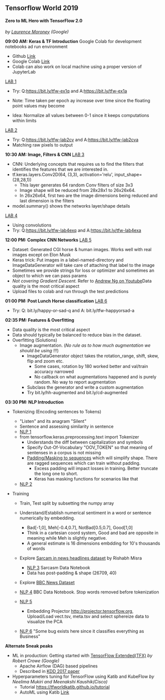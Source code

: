 
## Tensorflow World 2019
#### Zero to ML Hero with TensorFlow 2.0
*by [Laurence Moroney](https://github.com/lmoroney) (Google)*

**09:00 AM: Keras & TF Introduction**
Google Colab for development notebooks ad run environment
- Github [Link](https://github.com/lmoroney/mlday-tokyo)
- Google Colab [Link](https://colab.research.google.com/github/lmoroney/mlday-tokyo/blob/master/Lab1-Hello-ML-World.ipynb#scrollTo=fA93WUy1zzWf) 
- Colab can also work on local machine using a proper version of JupyterLab


[LAB 1](https://bit.ly/tfw-lab1)
- Try: Q:https://bit.ly/tfw-ex1q and A:https://bit.ly/tfw-ex1a

- Note: Time taken per epoch ay increase over time since the floating point values may become 
- Idea: Normalize all values between 0-1 since it keeps computations within limits

[LAB 2]()
- Try: Q:https://bit.ly/tfw-lab2cv and A:https://bit.ly/tfw-lab2cva
- Matching raw pixels to output

**10:30 AM: Image, Filters & CNN**
[LAB 3](https://bit.ly/convolutions-fun)
- CNN: Underlying concepts that requires us to find the filters that identifies the features that we are interested in.
- tf.keras.layers.Conv2D(64, (3,3), activation='relu', input_shape=(28,28,1))
    - This layer generates 64 random Conv filters of size 3x3
    - Image shape will be reduced from 28x28x1 to 26x26x64. 
    - In 26x26x64, first two are the image dimensions being reduced and last dimension is the filters
- model.summary() shows the networks layer/shape details 

[LAB 4](https://bit.ly/tfw-lab4)
- Using convolutions
- Try: Q:https://bit.ly/tfw-lab4exq and A:https://bit.ly/tfw-lab4exa

**12:00 PM: Complex CNN Networks**
[LAB 5]()
- Dataset: Generated CGI horse & human images. Works well with real images except on Elon Musk
- Keras trick: Put images in a label-named-directory and ImageDataGenerator will take care of attaching that label to the image
- Sometimes we provide strings for loss or optimizer and sometimes an object to which we can pass params
- *Not covering Gradient Descent.* Refer to [Andrew Ng on Youtube](https://www.youtube.com/watch?v=uJryes5Vk1o)Data quality is the most critical aspect
- Upload files to colab and run through the test predictions


**01:00 PM: Post Lunch Horse classification**
[LAB 6](https://bit.ly/tfw-lab6)
- Try: Q: bit.ly/happy-or-sad-q and A: bit.ly/tfw-happyorsad-a

**02:35 PM: Features & Overfitting**
- Data quality is the most critical aspect
- Data should typically be balanced to reduce bias in the dataset. 
- Overfitting (Solutions)
    - Image augmentation. (*No rule as to how much augmentation we should be using !!!*)
        - ImageDataGenerator object takes the rotation_range, shift, skew, flip and zoom etc.
            - Some cases, rotation by 180 worked better and val/train accuracy narrowed
            - No callback on what augmentations happened and is purely random. No way to report augmentation
        - Subclass the generator and write a custom augmentation
        - Try bit.ly/hh-augmented and bit.ly/cd-augmented 

**03:30 PM: NLP Introduction**
- Tokenizing (Encoding sentences to Tokens)
    - "Listen" and its anagram "Silent"
    - Sentence and assessing similarity in sentence
    - [NLP 1](https://bit.ly/tfw-nlp1)
    - from tensorflow.keras.preprocessing.text import Tokenizer
        - Understands the diff between capitalization and symbols 
        - Specify Out-Of-Vocabulary "OOV_TOKEN" so that meaning of sentenses in a corpus is not missing
        - [Padding/Masking to sequences](https://www.tensorflow.org/guide/keras/masking_and_padding) which will simplify shape. There are ragged sequences which can train without padding.
            - Excess padding will impact losses in training. Better truncate the long one to short.
            - Keras has masking functions for scenarios like that
    - [NLP 2](https://bit.ly/tfw-nlp2)

- Training 
    - Train, Test split by subsetting the numpy array 
    - Understand/Establish numerical sentiment in a word or sentence numerically by embedding.
        - Bad[-1,0], Meh[-0.4,0.7], NotBad[0.5,0.7], Good[1,0] 
        - Think in a cartesian coord system, Good and bad are opposite in meaning while Meh is slightly negative.
        - A general estimate is 16 dimensions embdding for 10's thousands of words 
    - Explore [Sarcam in news headlines dataset](https://www.kaggle.com/rmisra/news-headlines-dataset-for-sarcasm-detection) by Rishabh Misra
        - [NLP 3](https://bit.ly/tfw-nlpsarcasm) Sarcasm Data Notebook
        - Data has post-padding & shape (26709, 40)
    - Explore [BBC News Dataset](https://www.kaggle.com/shineucc/bbc-news-dataset)

    - [NLP 4](https://bit.ly/tfw-nlpbbc) BBC Data Notebook. Stop words removed before tokenization
    - [NLP 5](https://bit.ly/tfw-sarcembed)
        - Embedding Projector http://projector.tensorflow.org, Upload/Load vect.tsv, meta.tsv and select sphereize data to visualize the PCA 
    - [NLP 6](https://bit.ly/tfw-bbc) "Some bug exists here since it classifies everything as Business"
        


**Alternate Sneak peaks**
- ML in production: Getting started with [TensorFlow Extended(TFX)](https://medium.com/tensorflow/what-exactly-is-this-tfx-thing-1ac9e56531c) *by Robert Crowe (Google)*
    - Apache Airflow (DAG) based pipelines
    - Described in [KDD 2017 paper](https://www.kdd.org/kdd2017/papers/view/tfx-a-tensorflow-based-production-scale-machine-learning-platform)
- Hyperparameters tuning for TensorFlow using Katib and KubeFlow *by Neelima Mukiri and Meenakshi Kaushik(Cisco)* 
    - Tutorial https://tfworldkatib.github.io/tutorial
    - AutoML using Katib [Link](https://tfworldkatib.github.io/tutorial/katib/katib.html)
